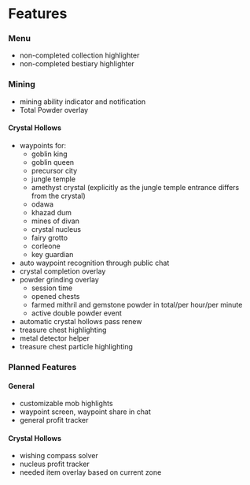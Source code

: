 # Features
### Menu

- non-completed collection highlighter
- non-completed bestiary highlighter

### Mining

- mining ability indicator and notification
- Total Powder overlay

#### Crystal Hollows

- waypoints for:
  - goblin king
  - goblin queen
  - precursor city
  - jungle temple
  - amethyst crystal (explicitly as the jungle temple entrance differs from the crystal)
  - odawa
  - khazad dum
  - mines of divan
  - crystal nucleus
  - fairy grotto
  - corleone
  - key guardian
- auto waypoint recognition through public chat
- crystal completion overlay
- powder grinding overlay
  - session time
  - opened chests
  - farmed mithril and gemstone powder in total/per hour/per minute
  - active double powder event
- automatic crystal hollows pass renew
- treasure chest highlighting
- metal detector helper
- treasure chest particle highlighting

### Planned Features

#### General

- customizable mob highlights
- waypoint screen, waypoint share in chat
- general profit tracker

#### Crystal Hollows

- wishing compass solver
- nucleus profit tracker
- needed item overlay based on current zone
